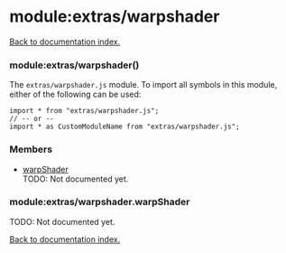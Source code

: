 # module:extras/warpshader

[Back to documentation index.](index.md)

<a name='extras_warpshader'></a>
### module:extras/warpshader()

The <code>extras/warpshader.js</code> module.
To import all symbols in this module, either of the following can be used:

    import * from "extras/warpshader.js";
    // -- or --
    import * as CustomModuleName from "extras/warpshader.js";

### Members

* [warpShader](#extras_warpshader.warpShader)<br>TODO: Not documented yet.

<a name='extras_warpshader.warpShader'></a>
### module:extras/warpshader.warpShader

TODO: Not documented yet.

[Back to documentation index.](index.md)
